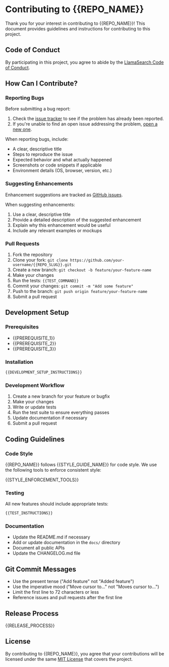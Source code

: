 # Contributing to {{REPO_NAME}}

Thank you for your interest in contributing to {{REPO_NAME}}! This document provides guidelines and instructions for contributing to this project.

## Code of Conduct

By participating in this project, you agree to abide by the [LlamaSearch Code of Conduct](CODE_OF_CONDUCT.md).

## How Can I Contribute?

### Reporting Bugs

Before submitting a bug report:

1. Check the [issue tracker](https://github.com/llamasearch/{{REPO_SLUG}}/issues) to see if the problem has already been reported.
2. If you're unable to find an open issue addressing the problem, [open a new one](https://github.com/llamasearch/{{REPO_SLUG}}/issues/new).

When reporting bugs, include:

- A clear, descriptive title
- Steps to reproduce the issue
- Expected behavior and what actually happened
- Screenshots or code snippets if applicable
- Environment details (OS, browser, version, etc.)

### Suggesting Enhancements

Enhancement suggestions are tracked as [GitHub issues](https://github.com/llamasearch/{{REPO_SLUG}}/issues).

When suggesting enhancements:

1. Use a clear, descriptive title
2. Provide a detailed description of the suggested enhancement
3. Explain why this enhancement would be useful
4. Include any relevant examples or mockups

### Pull Requests

1. Fork the repository
2. Clone your fork: `git clone https://github.com/your-username/{{REPO_SLUG}}.git`
3. Create a new branch: `git checkout -b feature/your-feature-name`
4. Make your changes
5. Run the tests: `{{TEST_COMMAND}}`
6. Commit your changes: `git commit -m "Add some feature"`
7. Push to the branch: `git push origin feature/your-feature-name`
8. Submit a pull request

## Development Setup

### Prerequisites

- {{PREREQUISITE_1}}
- {{PREREQUISITE_2}}
- {{PREREQUISITE_3}}

### Installation

```bash
{{DEVELOPMENT_SETUP_INSTRUCTIONS}}
```

### Development Workflow

1. Create a new branch for your feature or bugfix
2. Make your changes
3. Write or update tests
4. Run the test suite to ensure everything passes
5. Update documentation if necessary
6. Submit a pull request

## Coding Guidelines

### Code Style

{{REPO_NAME}} follows {{STYLE_GUIDE_NAME}} for code style. We use the following tools to enforce consistent style:

{{STYLE_ENFORCEMENT_TOOLS}}

### Testing

All new features should include appropriate tests:

```bash
{{TEST_INSTRUCTIONS}}
```

### Documentation

- Update the README.md if necessary
- Add or update documentation in the `docs/` directory
- Document all public APIs
- Update the CHANGELOG.md file

## Git Commit Messages

- Use the present tense ("Add feature" not "Added feature")
- Use the imperative mood ("Move cursor to..." not "Moves cursor to...")
- Limit the first line to 72 characters or less
- Reference issues and pull requests after the first line

## Release Process

{{RELEASE_PROCESS}}

## License

By contributing to {{REPO_NAME}}, you agree that your contributions will be licensed under the same [MIT License](LICENSE) that covers the project. 
